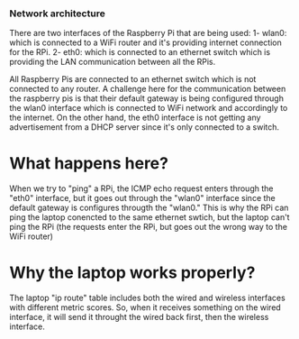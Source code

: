 ### Network architecture 

There are two interfaces of the Raspberry Pi that are being used: 
1- wlan0: which is connected to a WiFi router and it's providing internet connection for the RPi. 
2- eth0: which is connected to an ethernet switch which is providing the LAN communication between all the RPis. 

All Raspberry Pis are connected to an ethernet switch which is not connected to any router. A challenge here for the communication between the raspberry pis is that their default gateway is being configured through the wlan0 interface which is connected to WiFi network and accordingly to the internet. On the other hand, the eth0 interface is not getting any advertisement from a DHCP server since it's only connected to a switch. 

# What happens here? 

When we try to "ping" a RPi, the ICMP echo request enters through the "eth0" interface, but it goes out through the "wlan0" interface since the default gateway is configures througth the "wlan0." This is why the RPi can ping the laptop conencted to the same ethernet swtich, but the laptop can't ping the RPi (the requests enter the RPi, but goes out the wrong way to the WiFi router)

# Why the laptop works properly? 

The laptop "ip route" table includes both the wired and wireless interfaces with different metric scores. So, when it receives something on the wired interface, it will send it throught the wired back first, then the wireless interface. 


